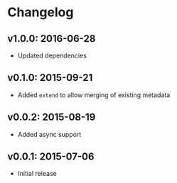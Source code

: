 # Changelog

## v1.0.0: 2016-06-28

- Updated dependencies

## v0.1.0: 2015-09-21

- Added `extend` to allow merging of existing metadata

## v0.0.2: 2015-08-19

- Added async support

## v0.0.1: 2015-07-06

- Initial release
